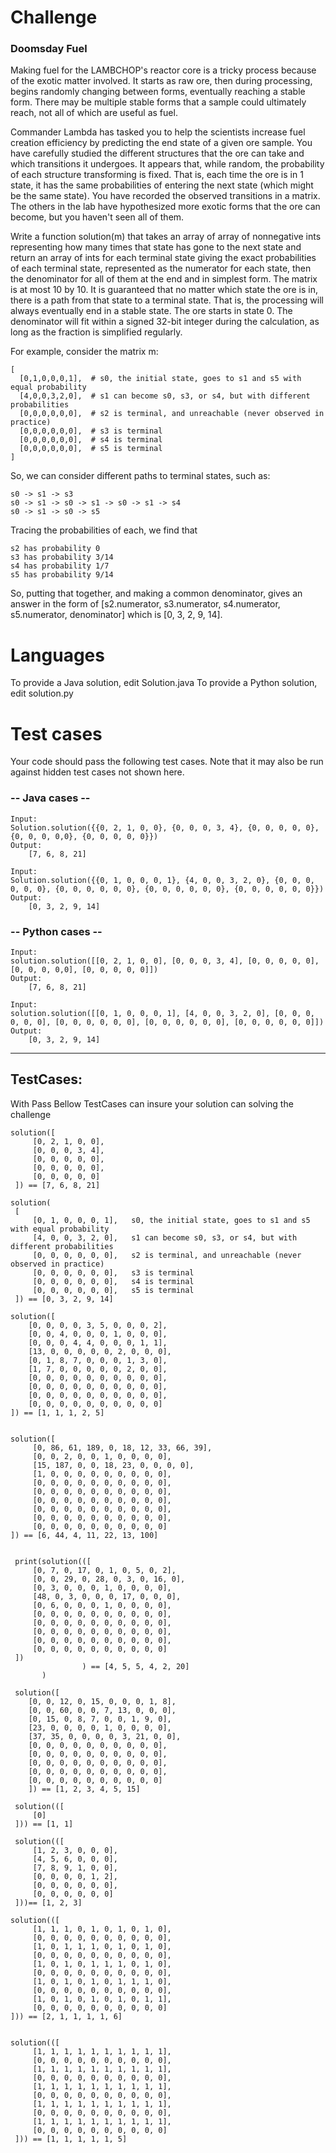 # Challenge

### Doomsday Fuel

Making fuel for the LAMBCHOP's reactor core is a tricky process because of the exotic matter involved. It starts as raw ore, then during processing, begins randomly changing between forms, eventually reaching a stable form. There may be multiple stable forms that a sample could ultimately reach, not all of which are useful as fuel. 

Commander Lambda has tasked you to help the scientists increase fuel creation efficiency by predicting the end state of a given ore sample. You have carefully studied the different structures that the ore can take and which transitions it undergoes. It appears that, while random, the probability of each structure transforming is fixed. That is, each time the ore is in 1 state, it has the same probabilities of entering the next state (which might be the same state).  You have recorded the observed transitions in a matrix. The others in the lab have hypothesized more exotic forms that the ore can become, but you haven't seen all of them.

Write a function solution(m) that takes an array of array of nonnegative ints representing how many times that state has gone to the next state and return an array of ints for each terminal state giving the exact probabilities of each terminal state, represented as the numerator for each state, then the denominator for all of them at the end and in simplest form. The matrix is at most 10 by 10. It is guaranteed that no matter which state the ore is in, there is a path from that state to a terminal state. That is, the processing will always eventually end in a stable state. The ore starts in state 0. The denominator will fit within a signed 32-bit integer during the calculation, as long as the fraction is simplified regularly. 

For example, consider the matrix m:
```
[
  [0,1,0,0,0,1],  # s0, the initial state, goes to s1 and s5 with equal probability
  [4,0,0,3,2,0],  # s1 can become s0, s3, or s4, but with different probabilities
  [0,0,0,0,0,0],  # s2 is terminal, and unreachable (never observed in practice)
  [0,0,0,0,0,0],  # s3 is terminal
  [0,0,0,0,0,0],  # s4 is terminal
  [0,0,0,0,0,0],  # s5 is terminal
]
```
So, we can consider different paths to terminal states, such as:
```
s0 -> s1 -> s3
s0 -> s1 -> s0 -> s1 -> s0 -> s1 -> s4
s0 -> s1 -> s0 -> s5
```
Tracing the probabilities of each, we find that
```
s2 has probability 0
s3 has probability 3/14
s4 has probability 1/7
s5 has probability 9/14
```
So, putting that together, and making a common denominator, gives an answer in the form of
[s2.numerator, s3.numerator, s4.numerator, s5.numerator, denominator] which is
[0, 3, 2, 9, 14].

Languages
=========

To provide a Java solution, edit Solution.java
To provide a Python solution, edit solution.py

Test cases
==========
Your code should pass the following test cases.
Note that it may also be run against hidden test cases not shown here. <br>
### -- Java cases --
```
Input:
Solution.solution({{0, 2, 1, 0, 0}, {0, 0, 0, 3, 4}, {0, 0, 0, 0, 0}, {0, 0, 0, 0,0}, {0, 0, 0, 0, 0}})
Output:
    [7, 6, 8, 21]

Input:
Solution.solution({{0, 1, 0, 0, 0, 1}, {4, 0, 0, 3, 2, 0}, {0, 0, 0, 0, 0, 0}, {0, 0, 0, 0, 0, 0}, {0, 0, 0, 0, 0, 0}, {0, 0, 0, 0, 0, 0}})
Output:
    [0, 3, 2, 9, 14]
```
### -- Python cases --
```
Input:
solution.solution([[0, 2, 1, 0, 0], [0, 0, 0, 3, 4], [0, 0, 0, 0, 0], [0, 0, 0, 0,0], [0, 0, 0, 0, 0]])
Output:
    [7, 6, 8, 21]

Input:
solution.solution([[0, 1, 0, 0, 0, 1], [4, 0, 0, 3, 2, 0], [0, 0, 0, 0, 0, 0], [0, 0, 0, 0, 0, 0], [0, 0, 0, 0, 0, 0], [0, 0, 0, 0, 0, 0]])
Output:
    [0, 3, 2, 9, 14]
```






----
## TestCases:
<p>
With Pass Bellow TestCases can insure your solution can solving the challenge
</p>

```
solution([
     [0, 2, 1, 0, 0],
     [0, 0, 0, 3, 4],
     [0, 0, 0, 0, 0],
     [0, 0, 0, 0, 0],
     [0, 0, 0, 0, 0]
 ]) == [7, 6, 8, 21]
```
```
solution(
 [
     [0, 1, 0, 0, 0, 1],   s0, the initial state, goes to s1 and s5 with equal probability
     [4, 0, 0, 3, 2, 0],   s1 can become s0, s3, or s4, but with different probabilities
     [0, 0, 0, 0, 0, 0],   s2 is terminal, and unreachable (never observed in practice)
     [0, 0, 0, 0, 0, 0],   s3 is terminal
     [0, 0, 0, 0, 0, 0],   s4 is terminal
     [0, 0, 0, 0, 0, 0],   s5 is terminal
 ]) == [0, 3, 2, 9, 14]
```
```
solution([
    [0, 0, 0, 0, 3, 5, 0, 0, 0, 2],
    [0, 0, 4, 0, 0, 0, 1, 0, 0, 0],
    [0, 0, 0, 4, 4, 0, 0, 0, 1, 1],
    [13, 0, 0, 0, 0, 0, 2, 0, 0, 0],
    [0, 1, 8, 7, 0, 0, 0, 1, 3, 0],
    [1, 7, 0, 0, 0, 0, 0, 2, 0, 0],
    [0, 0, 0, 0, 0, 0, 0, 0, 0, 0],
    [0, 0, 0, 0, 0, 0, 0, 0, 0, 0],
    [0, 0, 0, 0, 0, 0, 0, 0, 0, 0],
    [0, 0, 0, 0, 0, 0, 0, 0, 0, 0]
]) == [1, 1, 1, 2, 5]
       
```
```
solution([
     [0, 86, 61, 189, 0, 18, 12, 33, 66, 39],
     [0, 0, 2, 0, 0, 1, 0, 0, 0, 0],
     [15, 187, 0, 0, 18, 23, 0, 0, 0, 0],
     [1, 0, 0, 0, 0, 0, 0, 0, 0, 0],
     [0, 0, 0, 0, 0, 0, 0, 0, 0, 0],
     [0, 0, 0, 0, 0, 0, 0, 0, 0, 0],
     [0, 0, 0, 0, 0, 0, 0, 0, 0, 0],
     [0, 0, 0, 0, 0, 0, 0, 0, 0, 0],
     [0, 0, 0, 0, 0, 0, 0, 0, 0, 0],
     [0, 0, 0, 0, 0, 0, 0, 0, 0, 0]
]) == [6, 44, 4, 11, 22, 13, 100]
       
```
```
 print(solution(([
     [0, 7, 0, 17, 0, 1, 0, 5, 0, 2],
     [0, 0, 29, 0, 28, 0, 3, 0, 16, 0],
     [0, 3, 0, 0, 0, 1, 0, 0, 0, 0],
     [48, 0, 3, 0, 0, 0, 17, 0, 0, 0],
     [0, 6, 0, 0, 0, 1, 0, 0, 0, 0],
     [0, 0, 0, 0, 0, 0, 0, 0, 0, 0],
     [0, 0, 0, 0, 0, 0, 0, 0, 0, 0],
     [0, 0, 0, 0, 0, 0, 0, 0, 0, 0],
     [0, 0, 0, 0, 0, 0, 0, 0, 0, 0],
     [0, 0, 0, 0, 0, 0, 0, 0, 0, 0]
 ])
                ) == [4, 5, 5, 4, 2, 20]
       )
```
```
 solution([
    [0, 0, 12, 0, 15, 0, 0, 0, 1, 8],
    [0, 0, 60, 0, 0, 7, 13, 0, 0, 0],
    [0, 15, 0, 8, 7, 0, 0, 1, 9, 0],
    [23, 0, 0, 0, 0, 1, 0, 0, 0, 0],
    [37, 35, 0, 0, 0, 0, 3, 21, 0, 0],
    [0, 0, 0, 0, 0, 0, 0, 0, 0, 0],
    [0, 0, 0, 0, 0, 0, 0, 0, 0, 0],
    [0, 0, 0, 0, 0, 0, 0, 0, 0, 0],
    [0, 0, 0, 0, 0, 0, 0, 0, 0, 0],
    [0, 0, 0, 0, 0, 0, 0, 0, 0, 0]
    ]) == [1, 2, 3, 4, 5, 15]

```
```
 solution(([
     [0]
 ])) == [1, 1]

```
```
 solution(([
     [1, 2, 3, 0, 0, 0],
     [4, 5, 6, 0, 0, 0],
     [7, 8, 9, 1, 0, 0],
     [0, 0, 0, 0, 1, 2],
     [0, 0, 0, 0, 0, 0],
     [0, 0, 0, 0, 0, 0]
 ]))== [1, 2, 3]
```
```
solution(([
     [1, 1, 1, 0, 1, 0, 1, 0, 1, 0],
     [0, 0, 0, 0, 0, 0, 0, 0, 0, 0],
     [1, 0, 1, 1, 1, 0, 1, 0, 1, 0],
     [0, 0, 0, 0, 0, 0, 0, 0, 0, 0],
     [1, 0, 1, 0, 1, 1, 1, 0, 1, 0],
     [0, 0, 0, 0, 0, 0, 0, 0, 0, 0],
     [1, 0, 1, 0, 1, 0, 1, 1, 1, 0],
     [0, 0, 0, 0, 0, 0, 0, 0, 0, 0],
     [1, 0, 1, 0, 1, 0, 1, 0, 1, 1],
     [0, 0, 0, 0, 0, 0, 0, 0, 0, 0]
])) == [2, 1, 1, 1, 1, 6]
       
```
```
solution(([
     [1, 1, 1, 1, 1, 1, 1, 1, 1, 1],
     [0, 0, 0, 0, 0, 0, 0, 0, 0, 0],
     [1, 1, 1, 1, 1, 1, 1, 1, 1, 1],
     [0, 0, 0, 0, 0, 0, 0, 0, 0, 0],
     [1, 1, 1, 1, 1, 1, 1, 1, 1, 1],
     [0, 0, 0, 0, 0, 0, 0, 0, 0, 0],
     [1, 1, 1, 1, 1, 1, 1, 1, 1, 1],
     [0, 0, 0, 0, 0, 0, 0, 0, 0, 0],
     [1, 1, 1, 1, 1, 1, 1, 1, 1, 1],
     [0, 0, 0, 0, 0, 0, 0, 0, 0, 0]
 ])) == [1, 1, 1, 1, 1, 5]
       
```
